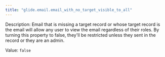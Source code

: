 ```yaml
---
title: "glide.email.email_with_no_target_visible_to_all"
---
```


Description: Email that is missing a target record or whose target record is the email will allow any user to view the email regardless of their roles. By turning this property to false, they'll be restricted unless they sent in the record or they are an admin.

Value: `false`